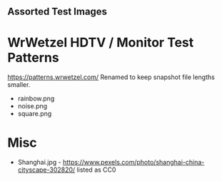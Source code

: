 ## Assorted Test Images

# WrWetzel HDTV / Monitor Test Patterns
https://patterns.wrwetzel.com/
Renamed to keep snapshot file lengths smaller.

- rainbow.png
- noise.png
- square.png

# Misc
- Shanghai.jpg - https://www.pexels.com/photo/shanghai-china-cityscape-302820/ listed as CC0
